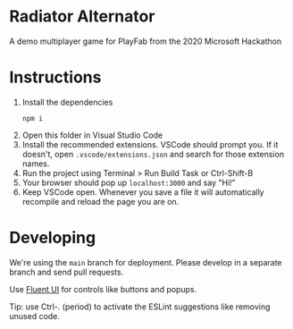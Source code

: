# Radiator Alternator

A demo multiplayer game for PlayFab from the 2020 Microsoft Hackathon

# Instructions

1. Install the dependencies
    ```shell
    npm i
    ```
1. Open this folder in Visual Studio Code
1. Install the recommended extensions. VSCode should prompt you. If it doesn't, open `.vscode/extensions.json` and search for those extension names.
1. Run the project using Terminal > Run Build Task or Ctrl-Shift-B
1. Your browser should pop up `localhost:3000` and say "Hi!"
1. Keep VSCode open. Whenever you save a file it will automatically recompile and reload the page you are on.

# Developing

We're using the `main` branch for deployment. Please develop in a separate branch and send pull requests.

Use [Fluent UI](https://developer.microsoft.com/en-us/fluentui#/controls/web) for controls like buttons and popups.

Tip: use Ctrl-. (period) to activate the ESLint suggestions like removing unused code.
